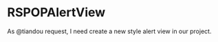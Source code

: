 RSPOPAlertView
==============

As @tiandou request, I need create a new style alert view in our project.
